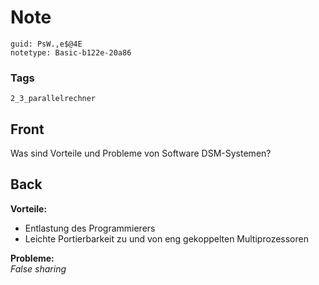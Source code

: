 # Note
```
guid: PsW.,e$@4E
notetype: Basic-b122e-20a86
```

### Tags
```
2_3_parallelrechner
```

## Front
Was sind Vorteile und Probleme von Software DSM-Systemen?

## Back
<b>Vorteile:</b><div>
<ul>
<li>Entlastung des Programmierers</li>
<li>Leichte Portierbarkeit zu und von eng gekoppelten Multiprozessoren</li>
</ul>
</div><div><b>Probleme:</b></div><div><i>False sharing</i></div>
